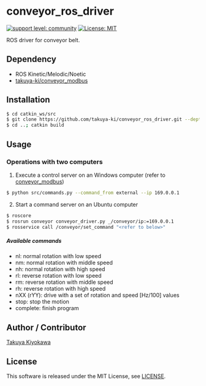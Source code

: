 # conveyor_ros_driver

[![support level: community](https://img.shields.io/badge/support%20level-community-lightgray.svg)](http://rosindustrial.org/news/2016/10/7/better-supporting-a-growing-ros-industrial-software-platform)
[![License: MIT](https://img.shields.io/badge/License-MIT-yellow.svg)](https://opensource.org/licenses/MIT)

ROS driver for conveyor belt.

## Dependency

- ROS Kinetic/Melodic/Noetic
- [takuya-ki/conveyor_modbus](https://github.com/takuya-ki/conveyor_modbus)

## Installation

```bash
$ cd catkin_ws/src  
$ git clone https://github.com/takuya-ki/conveyor_ros_driver.git --depth 1  
$ cd ..; catkin build  
```

## Usage

### Operations with two computers  
1. Execute a control server on an Windows computer (refer to [conveyor_modbus](https://github.com/takuya-ki/conveyor_modbus))  
 
```bash
$ python src/commands.py --command_from external --ip 169.0.0.1
```

2. Start a command server on an Ubuntu computer

```bash
$ roscore  
$ rosrun conveyor conveyor_driver.py _/conveyor/ip:=169.0.0.1  
$ rosservice call /conveyor/set_command "<refer to below>"  
```

##### Available commands  
- nl: normal rotation with low speed  
- nm: normal rotation with middle speed  
- nh: normal rotation with high speed  
- rl: reverse rotation with low speed  
- rm: reverse rotation with middle speed  
- rh: reverse rotation with high speed  
- nXX (rYY): drive with a set of rotation and speed [Hz/100] values  
- stop: stop the motion  
- complete: finish program  

## Author / Contributor

[Takuya Kiyokawa](https://takuya-ki.github.io/)

## License

This software is released under the MIT License, see [LICENSE](./LICENSE).
